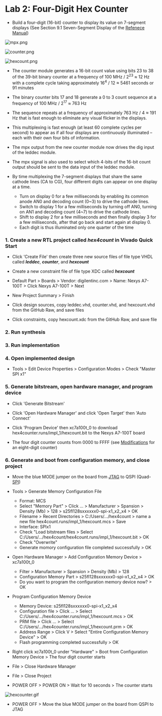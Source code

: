 # Lab 2: Four-Digit Hex Counter

* Build a four-digit (16-bit) counter to display its value on 7-segment displays (See Section 9.1 Seven-Segment Display of the [Refenece Manual](https://reference.digilentinc.com/_media/reference/programmable-logic/nexys-a7/nexys-a7_rm.pdf))

![mpx.png](https://github.com/kevinwlu/dsd/blob/master/Nexys-A7/Lab-2/mpx.png)

![counter.png](https://github.com/kevinwlu/dsd/blob/master/Nexys-A7/Lab-2/counter.png)

![hexcount.png](https://github.com/kevinwlu/dsd/blob/master/Nexys-A7/Lab-2/hexcount.png)

* The counter module generates a 16-bit count value using bits 23 to 38 of the 39-bit binary counter at a frequency of 100 MHz / 2<sup>23</sup> ≈ 12 Hz with a complete cycle taking approximately 16<sup>4</sup> / 12 ≈ 5461 seconds or 91 minutes

* The binary counter bits 17 and 18 generate a 0 to 3 count sequence at a frequency of 100 MHz / 2<sup>17</sup> ≈ 763 Hz

* The sequence repeats at a frequency of approximately 763 Hz / 4  ≈ 191 Hz that is fast enough to eliminate any visual flicker in the displays.

* This multiplexing is fast enough (at least 60 complete cycles per second) to appear as if all four displays are continuously illuminated – each with their own four bits of information.

* The mpx output from the new counter module now drives the dig input of the leddec module.

* The mpx signal is also used to select which 4-bits of the 16-bit count output should be sent to the data input of the leddec module.

* By time multiplexing the 7-segment displays that share the same cathode lines (CA to CG), four different digits can appear on one display at a time.
  * Turn on display 0 for a few milliseconds by enabling its common anode AN0 and decoding count (0~3) to drive the cathode lines.
  * Switch to display 1 for a few milliseconds by turning off AN0, turning on AN1 and decoding count (4~7) to drive the cathode lines.
  * Shift to display 2 for a few milliseconds and then finally display 3 for a few milliseconds, after that go back and start again at display 0.
  * Each digit is thus illuminated only one quarter of the time

### 1. Create a new RTL project called _hex4count_ in Vivado Quick Start

* Click 'Create File' then create three new source files of file type VHDL called **_leddec_**, **_counter_**, and **_hexcount_**

* Create a new constraint file of file type XDC called **_hexcount_**

* Default Part > Boards > Vendor: digilentinc.com > Name: Nexys A7-100T > Click Nexys A7-100T > Next

* New Project Summary > Finish

* Click design sources, copy leddec.vhd, counter.vhd, and hexcount.vhd from the GitHub Raw, and save files

* Click constraints, copy hexcount.xdc from the GitHub Raw, and save file

### 2. Run synthesis

### 3. Run implementation

### 4. Open implemented design

* Tools > Edit Device Properties > Configuration Modes > Check "Master SPI x1"

### 5. Generate bitstream, open hardware manager, and program device

* Click 'Generate Bitstream'

* Click 'Open Hardware Manager' and click 'Open Target' then 'Auto Connect'

* Click 'Program Device' then xc7a100t_0 to download hex4counter.runs/impl_1/hexcount.bit to the Nexys A7-100T board

* The four digit counter counts from 0000 to FFFF (see [Modifications](https://github.com/kevinwlu/dsd/tree/master/Nexys-A7/Lab-2/Modifications) for an eight-digit counter)

### 6. Generate and boot from configuration memory, and close project

* Move the blue MODE jumper on the board from [JTAG](https://en.wikipedia.org/wiki/JTAG) to QSPI (Quad-[SPI](https://en.wikipedia.org/wiki/Serial_Peripheral_Interface))

* Tools > Generate Memory Configuration File
  * Format: MCS
  * Select "Memory Part" > Click ... > Manufacturer > Spansion > Density (Mb) > 128 > s25fl128sxxxxxx0-spi-x1_x2_x4 > OK
  * Filename > Recent Directories > C:/Users/.../hex4count > name a new file hex4count.runs/impl_1/hexcount.mcs > Save
  * Interface: SPIx1
  * Check "Load bitstream files > Select C:/Users/.../hex4count/hex4count.runs/impl_1/hexcount.bit > OK
  * Check "Overwrite"
  * Generate momory configuration file completed successfully > OK

* Open Hardware Manager > Add Configuration Memory Device > xc7a100t_0
  * Filter > Manufacturer > Spansion > Density (Mb) > 128
  * Configuration Memory Part > s25fl128sxxxxxx0-spi-x1_x2_x4 > OK
  * Do you want to program the configuration memory device now? > OK

* Program Configuration Memory Device
  * Memory Device: s25fl128sxxxxxx0-spi-x1_x2_x4
  * Configuration file > Click ... > Select C:/Users/.../hex4counter.runs/impl_1/hexcount.mcs > OK
  * PRM file > Click ... > Select C:/Users/.../hex4counter.runs/impl_1/hexcount.prm > OK
  * Address Range > Click V > Select "Entire Configuration Memory Device" > OK
  * Flash programming completed successfully > OK

* Right click xc7a100t_0 under "Hardware" > Boot from Configuration Memory Device > The four digit counter starts

* File > Close Hardware Manager 

* File > Close Project 

* POWER OFF > POWER ON > Wait for 10 seconds > The counter starts

![hexcounter.gif](https://github.com/kevinwlu/dsd/blob/master/Nexys-A7/Lab-2/hexcounter.gif)

* POWER OFF > Move the blue MODE jumper on the board from QSPI to JTAG
